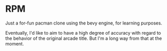 RPM
===

Just a for-fun pacman clone using the bevy engine, for learning purposes.

Eventually, I'd like to aim to have a high degree of accuracy with regard to
the behavior of the original arcade title. But I'm a long way from that at
the moment.
